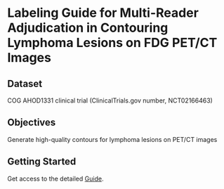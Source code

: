# Labeling Guide for Multi-Reader Adjudication in Contouring Lymphoma Lesions on FDG PET/CT Images

## Dataset
COG AHOD1331 clinical trial (ClinicalTrials.gov number, NCT02166463) 

## Objectives

Generate high-quality contours for lymphoma lesions on PET/CT images

## Getting Started

Get access to the detailed [Guide]([https://example.com](https://github.com/xtie97/Lymphoma_Label_Guide/blob/main/lymphoma_labeling_guide.pdf)https://github.com/xtie97/Lymphoma_Label_Guide/blob/main/lymphoma_labeling_guide.pdf).
